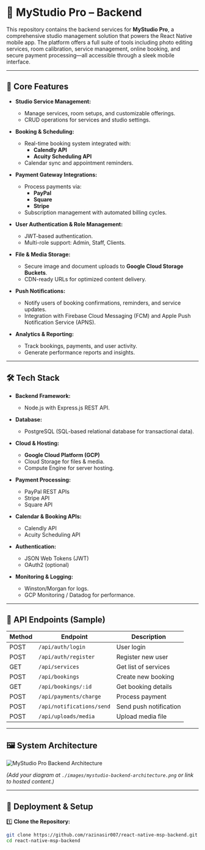 # 🎨 MyStudio Pro – Backend

This repository contains the backend services for **MyStudio Pro**, a comprehensive studio management solution that powers the React Native mobile app. The platform offers a full suite of tools including photo editing services, room calibration, service management, online booking, and secure payment processing—all accessible through a sleek mobile interface.

---

## 🚀 Core Features

- **Studio Service Management:**
  - Manage services, room setups, and customizable offerings.
  - CRUD operations for services and studio settings.

- **Booking & Scheduling:**
  - Real-time booking system integrated with:
    - **Calendly API**
    - **Acuity Scheduling API**
  - Calendar sync and appointment reminders.

- **Payment Gateway Integrations:**
  - Process payments via:
    - **PayPal**
    - **Square**
    - **Stripe**
  - Subscription management with automated billing cycles.

- **User Authentication & Role Management:**
  - JWT-based authentication.
  - Multi-role support: Admin, Staff, Clients.

- **File & Media Storage:**
  - Secure image and document uploads to **Google Cloud Storage Buckets**.
  - CDN-ready URLs for optimized content delivery.

- **Push Notifications:**
  - Notify users of booking confirmations, reminders, and service updates.
  - Integration with Firebase Cloud Messaging (FCM) and Apple Push Notification Service (APNS).

- **Analytics & Reporting:**
  - Track bookings, payments, and user activity.
  - Generate performance reports and insights.

---

## 🛠️ Tech Stack

- **Backend Framework:**
  - Node.js with Express.js REST API.

- **Database:**
  - PostgreSQL (SQL-based relational database for transactional data).

- **Cloud & Hosting:**
  - **Google Cloud Platform (GCP)**
  - Cloud Storage for files & media.
  - Compute Engine for server hosting.

- **Payment Processing:**
  - PayPal REST APIs
  - Stripe API
  - Square API

- **Calendar & Booking APIs:**
  - Calendly API
  - Acuity Scheduling API

- **Authentication:**
  - JSON Web Tokens (JWT)
  - OAuth2 (optional)

- **Monitoring & Logging:**
  - Winston/Morgan for logs.
  - GCP Monitoring / Datadog for performance.

---

## 🔗 API Endpoints (Sample)

| Method | Endpoint                       | Description                                   |
|--------|--------------------------------|-----------------------------------------------|
| POST   | `/api/auth/login`              | User login                                    |
| POST   | `/api/auth/register`           | Register new user                             |
| GET    | `/api/services`                | Get list of services                          |
| POST   | `/api/bookings`                | Create new booking                            |
| GET    | `/api/bookings/:id`            | Get booking details                           |
| POST   | `/api/payments/charge`         | Process payment                               |
| POST   | `/api/notifications/send`      | Send push notification                        |
| POST   | `/api/uploads/media`           | Upload media file                             |

---

## 🖼️ System Architecture

![MyStudio Pro Backend Architecture](./images/mystudio-backend-architecture.png)

*(Add your diagram at `./images/mystudio-backend-architecture.png` or link to hosted content.)*

---

## 🚦 Deployment & Setup

1️⃣ **Clone the Repository:**

```bash
git clone https://github.com/razinasir007/react-native-msp-backend.git
cd react-native-msp-backend
